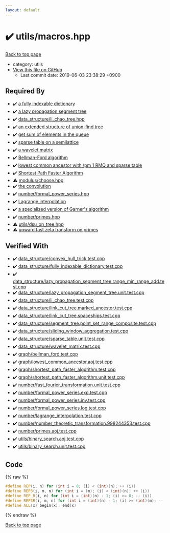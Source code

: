 ```yaml
---
layout: default
---
```


<!-- mathjax config similar to math.stackexchange -->
<script type="text/javascript" async
  src="https://cdnjs.cloudflare.com/ajax/libs/mathjax/2.7.5/MathJax.js?config=TeX-MML-AM_CHTML">
</script>
<script type="text/x-mathjax-config">
  MathJax.Hub.Config({
    TeX: { equationNumbers: { autoNumber: "AMS" }},
    tex2jax: {
      inlineMath: [ ['$','$'] ],
      processEscapes: true
    },
    "HTML-CSS": { matchFontHeight: false },
    displayAlign: "left",
    displayIndent: "2em"
  });
</script>

<script type="text/javascript" src="https://cdnjs.cloudflare.com/ajax/libs/jquery/3.4.1/jquery.min.js"></script>
<script src="https://cdn.jsdelivr.net/npm/jquery-balloon-js@1.1.2/jquery.balloon.min.js" integrity="sha256-ZEYs9VrgAeNuPvs15E39OsyOJaIkXEEt10fzxJ20+2I=" crossorigin="anonymous"></script>
<script type="text/javascript" src="../../assets/js/copy-button.js"></script>
<link rel="stylesheet" href="../../assets/css/copy-button.css" />


# :heavy_check_mark: utils/macros.hpp
<a href="../../index.html">Back to top page</a>

* category: utils
* <a href="{{ site.github.repository_url }}/blob/master/utils/macros.hpp">View this file on GitHub</a>
    - Last commit date: 2019-06-03 23:38:29 +0900




## Required By
* :heavy_check_mark: <a href="../data_structure/fully_indexable_dictionary.hpp.html">a fully indexable dictionary</a>
* :heavy_check_mark: <a href="../data_structure/lazy_propagation_segment_tree.hpp.html">a lazy propagation segment tree</a>
* :heavy_check_mark: <a href="../data_structure/li_chao_tree.hpp.html">data_structure/li_chao_tree.hpp</a>
* :heavy_check_mark: <a href="../data_structure/link_cut_tree.hpp.html">an extended structure of union-find tree</a>
* :heavy_check_mark: <a href="../data_structure/sliding_window_aggregation.hpp.html">get sum of elements in the queue</a>
* :heavy_check_mark: <a href="../data_structure/sparse_table.hpp.html">sparse table on a semilattice</a>
* :heavy_check_mark: <a href="../data_structure/wavelet_matrix.hpp.html">a wavelet matrix</a>
* :heavy_check_mark: <a href="../graph/bellman_ford.hpp.html">Bellman-Ford algorithm</a>
* :heavy_check_mark: <a href="../graph/lowest_common_ancestor.hpp.html">lowest common ancestor with \pm 1 RMQ and sparse table</a>
* :heavy_check_mark: <a href="../graph/shortest_path_faster_algorithm.hpp.html">Shortest Path Faster Algorithm</a>
* :warning: <a href="../modulus/choose.hpp.html">modulus/choose.hpp</a>
* :heavy_check_mark: <a href="../number/fast_fourier_transformation.hpp.html">the convolution</a>
* :heavy_check_mark: <a href="../number/formal_power_series.hpp.html">number/formal_power_series.hpp</a>
* :heavy_check_mark: <a href="../number/lagrange_interpolation.hpp.html">Lagrange interpolation</a>
* :heavy_check_mark: <a href="../number/number_theoretic_transformation.hpp.html">a specialized version of Garner's algorithm</a>
* :heavy_check_mark: <a href="../number/primes.hpp.html">number/primes.hpp</a>
* :warning: <a href="dsu_on_tree.hpp.html">utils/dsu_on_tree.hpp</a>
* :warning: <a href="fast_zeta_transform.hpp.html">upward fast zeta transform on primes</a>


## Verified With
* :heavy_check_mark: <a href="../../verify/data_structure/convex_hull_trick.test.cpp.html">data_structure/convex_hull_trick.test.cpp</a>
* :heavy_check_mark: <a href="../../verify/data_structure/fully_indexable_dictionary.test.cpp.html">data_structure/fully_indexable_dictionary.test.cpp</a>
* :heavy_check_mark: <a href="../../verify/data_structure/lazy_propagation_segment_tree.range_min_range_add.test.cpp.html">data_structure/lazy_propagation_segment_tree.range_min_range_add.test.cpp</a>
* :heavy_check_mark: <a href="../../verify/data_structure/lazy_propagation_segment_tree.unit.test.cpp.html">data_structure/lazy_propagation_segment_tree.unit.test.cpp</a>
* :heavy_check_mark: <a href="../../verify/data_structure/li_chao_tree.test.cpp.html">data_structure/li_chao_tree.test.cpp</a>
* :heavy_check_mark: <a href="../../verify/data_structure/link_cut_tree.marked_ancestor.test.cpp.html">data_structure/link_cut_tree.marked_ancestor.test.cpp</a>
* :heavy_check_mark: <a href="../../verify/data_structure/link_cut_tree.spaceships.test.cpp.html">data_structure/link_cut_tree.spaceships.test.cpp</a>
* :heavy_check_mark: <a href="../../verify/data_structure/segment_tree.point_set_range_composite.test.cpp.html">data_structure/segment_tree.point_set_range_composite.test.cpp</a>
* :heavy_check_mark: <a href="../../verify/data_structure/sliding_window_aggregation.test.cpp.html">data_structure/sliding_window_aggregation.test.cpp</a>
* :heavy_check_mark: <a href="../../verify/data_structure/sparse_table.unit.test.cpp.html">data_structure/sparse_table.unit.test.cpp</a>
* :heavy_check_mark: <a href="../../verify/data_structure/wavelet_matrix.test.cpp.html">data_structure/wavelet_matrix.test.cpp</a>
* :heavy_check_mark: <a href="../../verify/graph/bellman_ford.test.cpp.html">graph/bellman_ford.test.cpp</a>
* :heavy_check_mark: <a href="../../verify/graph/lowest_common_ancestor.aoj.test.cpp.html">graph/lowest_common_ancestor.aoj.test.cpp</a>
* :heavy_check_mark: <a href="../../verify/graph/shortest_path_faster_algorithm.test.cpp.html">graph/shortest_path_faster_algorithm.test.cpp</a>
* :heavy_check_mark: <a href="../../verify/graph/shortest_path_faster_algorithm.unit.test.cpp.html">graph/shortest_path_faster_algorithm.unit.test.cpp</a>
* :heavy_check_mark: <a href="../../verify/number/fast_fourier_transformation.unit.test.cpp.html">number/fast_fourier_transformation.unit.test.cpp</a>
* :heavy_check_mark: <a href="../../verify/number/formal_power_series.exp.test.cpp.html">number/formal_power_series.exp.test.cpp</a>
* :heavy_check_mark: <a href="../../verify/number/formal_power_series.inv.test.cpp.html">number/formal_power_series.inv.test.cpp</a>
* :heavy_check_mark: <a href="../../verify/number/formal_power_series.log.test.cpp.html">number/formal_power_series.log.test.cpp</a>
* :heavy_check_mark: <a href="../../verify/number/lagrange_interpolation.test.cpp.html">number/lagrange_interpolation.test.cpp</a>
* :heavy_check_mark: <a href="../../verify/number/number_theoretic_transformation.998244353.test.cpp.html">number/number_theoretic_transformation.998244353.test.cpp</a>
* :heavy_check_mark: <a href="../../verify/number/primes.aoj.test.cpp.html">number/primes.aoj.test.cpp</a>
* :heavy_check_mark: <a href="../../verify/utils/binary_search.aoj.test.cpp.html">utils/binary_search.aoj.test.cpp</a>
* :heavy_check_mark: <a href="../../verify/utils/binary_search.unit.test.cpp.html">utils/binary_search.unit.test.cpp</a>


## Code
{% raw %}
```cpp
#define REP(i, n) for (int i = 0; (i) < (int)(n); ++ (i))
#define REP3(i, m, n) for (int i = (m); (i) < (int)(n); ++ (i))
#define REP_R(i, n) for (int i = (int)(n) - 1; (i) >= 0; -- (i))
#define REP3R(i, m, n) for (int i = (int)(n) - 1; (i) >= (int)(m); -- (i))
#define ALL(x) begin(x), end(x)

```
{% endraw %}

<a href="../../index.html">Back to top page</a>

